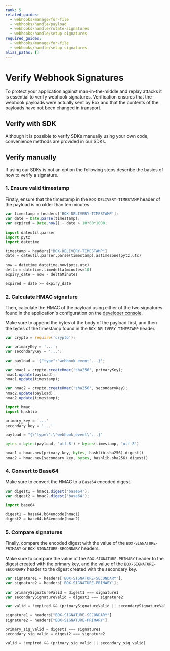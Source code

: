 ```yaml
---
rank: 5
related_guides:
  - webhooks/manage/for-file
  - webhooks/handle/payload
  - webhooks/handle/rotate-signatures
  - webhooks/handle/setup-signatures
required_guides:
  - webhooks/manage/for-file
  - webhooks/handle/setup-signatures
alias_paths: []
---
```


<!-- alex disable attacks -->

# Verify Webhook Signatures

To protect your application against man-in-the-middle and replay attacks it is
essential to verify webhook signatures. Verification ensures that the webhook
payloads were actually sent by Box and that the contents of the payloads have
not been changed in transport.

## Verify with SDK

Although it is possible to verify SDKs manually using your own code, convenience
methods are provided in our SDKs.

<Samples id='x_webhooks' variant='validate_signatures' />

## Verify manually

If using our SDKs is not an option the following steps describe the basics of
how to verify a signature.

### 1. Ensure valid timestamp

Firstly, ensure that the timestamp in the `BOX-DELIVERY-TIMESTAMP` header of the
payload is no older than ten minutes.

<Tabs>
  <Tab title='Node'>

```js
var timestamp = headers['BOX-DELIVERY-TIMESTAMP'];
var date = Date.parse(timestamp);
var expired = Date.now() - date > 10*60*1000;
```

  </Tab>
  <Tab title='Python'>

```py
import dateutil.parser
import pytz
import datetime

timestamp = headers["BOX-DELIVERY-TIMESTAMP"]
date = dateutil.parser.parse(timestamp).astimezone(pytz.utc)

now = datetime.datetime.now(pytz.utc)
delta = datetime.timedelta(minutes=10)
expiry_date = now - deltaMinutes

expired = date >= expiry_date
```

  </Tab>
</Tabs>

### 2. Calculate HMAC signature

Then, calculate the HMAC of the payload using either of the two signatures
found in the application's configuration on the [developer console][console].

Make sure to append the bytes of the body of the payload first, and then the
bytes of the timestamp found in the `BOX-DELIVERY-TIMESTAMP` header.

<Tabs>
  <Tab title='Node'>

```js
var crypto = require('crypto');

var primaryKey = '...';
var secondaryKey = '...';

var payload = '{"type":"webhook_event"...}';

var hmac1 = crypto.createHmac('sha256', primaryKey);
hmac1.update(payload);
hmac1.update(timestamp);

var hmac2 = crypto.createHmac('sha256', secondaryKey);
hmac2.update(payload);
hmac2.update(timestamp);
```

  </Tab>
  <Tab title='Python'>

```py
import hmac
import hashlib

primary_key = '...'
secondary_key = '...'

payload = "{\"type\":\"webhook_event\"...}"

bytes = bytes(payload, 'utf-8') + bytes(timestamp, 'utf-8')

hmac1 = hmac.new(primary_key, bytes, hashlib.sha256).digest()
hmac2 = hmac.new(secondary_key, bytes, hashlib.sha256).digest()
```

  </Tab>
</Tabs>

### 4. Convert to Base64

Make sure to convert the HMAC to a `Base64` encoded digest.

<Tabs>
  <Tab title='Node'>

```js
var digest1 = hmac1.digest('base64');
var digest2 = hmac2.digest('base64');
```

  </Tab>
  <Tab title='Python'>

```py
import base64

digest1 = base64.b64encode(hmac1)
digest2 = base64.b64encode(hmac2)
```

  </Tab>
</Tabs>

### 5. Compare signatures

Finally, compare the encoded digest with the value of the
`BOX-SIGNATURE-PRIMARY` or `BOX-SIGNATURE-SECONDARY` headers.

Make sure to compare the value of the `BOX-SIGNATURE-PRIMARY` header
to the digest created with the primary key, and the value of the
`BOX-SIGNATURE-SECONDARY` header to the digest created with the secondary key.

<Tabs>
  <Tab title='Node'>

```js
var signature1 = headers['BOX-SIGNATURE-SECONDARY'];
var signature2 = headers['BOX-SIGNATURE-PRIMARY'];

var primarySignatureValid = digest1 === signature1
var secondarySignatureValid = digest2 === signature2

var valid = !expired && (primarySignatureValid || secondarySignatureValid)
```

  </Tab>
  <Tab title='Python'>

```py
signature1 = headers["BOX-SIGNATURE-SECONDARY"]
signature2 = headers["BOX-SIGNATURE-PRIMARY"]

primary_sig_valid = digest1 === signature1
secondary_sig_valid = digest2 === signature2

valid = !expired && (primary_sig_valid || secondary_sig_valid)
```

  </Tab>
</Tabs>

[console]: https://app.box.com/developers/console
